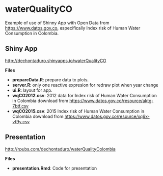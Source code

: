 # waterQualityCO
Example of use of Shinny App with Open Data from <https://www.datos.gov.co>, especifically Index risk of Human Water Consumption in Colombia.

## Shiny App
<http://dechontaduro.shinyapps.io/waterQualityCO>

**Files**

* **prepareData.R**: prepare data to plots.
* **server.R**: only one reactive expresion for redraw plot when year change
* **ui.R**: layout for app.
* **wqCO2012.csv**: 2012 data for Index risk of Human Water Consumption in Colombia download from <https://www.datos.gov.co/resource/aktg-7btf.csv>
* **wqCO2015.csv**: 2015 Index risk of Human Water Consumption in Colombia download from <https://www.datos.gov.co/resource/xq6x-vt9y.csv>

## Presentation
<http://rpubs.com/dechontaduro/waterQualityColombia>

**Files**

* **presentation.Rmd**: Code for presentation 